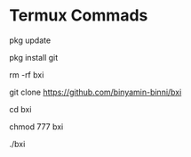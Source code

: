 # Termux Commads

pkg update

pkg install git

rm -rf bxi

git clone https://github.com/binyamin-binni/bxi

cd bxi

chmod 777 bxi

./bxi

